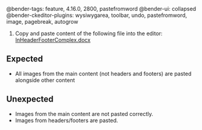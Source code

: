 @bender-tags: feature, 4.16.0, 2800, pastefromword
@bender-ui: collapsed
@bender-ckeditor-plugins: wysiwygarea, toolbar, undo, pastefromword, image, pagebreak, autogrow

1. Copy and paste content of the following file into the editor:
[InHeaderFooterComplex.docx](../generated/_fixtures/ImagesExtraction/InHeaderFooterComplex/InHeaderFooterComplex.docx)

## Expected

* All images from the main content (not headers and footers) are pasted alongside other content

## Unexpected

* Images from the main content are not pasted correctly.
* Images from headers/footers are pasted.
